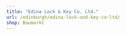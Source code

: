 ```yaml
---
title: "Edina Lock & Key Co. Ltd."
url: /edinburgh/edina-lock-und-key-co-ltd/
shop: Baumarkt
---
```

